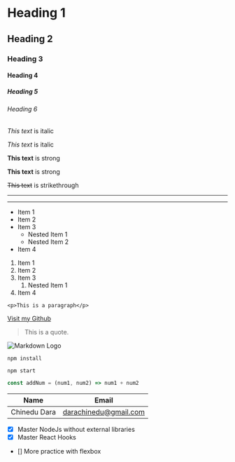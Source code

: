 <!-- Headings -->
# Heading 1
## Heading 2
### Heading 3
#### Heading 4
##### Heading 5
###### Heading 6

<!-- Italics -->
*This text* is italic

_This text_ is italic

<!-- Strong -->
**This text** is strong

__This text__ is strong

<!-- Strikethrough -->
~~This text~~ is strikethrough

<!-- Horizontal Rule -->
___
---

<!-- UL -->
* Item 1
* Item 2
* Item 3
    * Nested Item 1
    * Nested Item 2
* Item 4

<!-- OL -->
1. Item 1
1. Item 2
1. Item 3
    1. Nested Item 1
1. Item  4

<!-- Inline Codeblock -->
`<p>This is a paragraph</p>`

<!-- Links -->
[Visit my Github](https://github.com/chinedudara "Follow this link to visit Chinedu's github")

<!-- Blockquote -->
> This is a quote.

<!-- Images -->
![Markdown Logo](https://markdown-here.com/img/icon256.png "This is a markdown image")

<!-- GitHub Markdown -->
```
npm install

npm start
```

<!-- Javascript -->
```javascript
const addNum = (num1, num2) => num1 + num2 
```

<!-- Tables -->
|   Name    |   Email   |
|-----------|-----------|
|Chinedu Dara|darachinedu@gmail.com|

<!-- Task Lists -->
* [x] Master NodeJs without external libraries
* [x] Master React Hooks
* [] More practice with flexbox